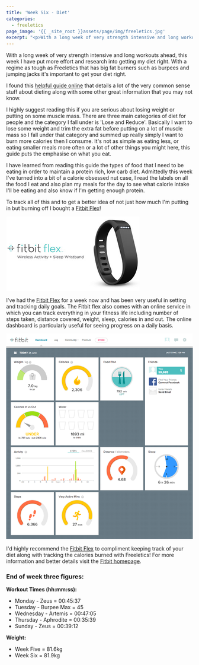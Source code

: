 ```yaml
---
title: 'Week Six - Diet'
categories:
  - freeletics
page_image: '{{ _site_root }}assets/page/img/freeletics.jpg'
excerpt: "<p>With a long week of very strength intensive and long workouts ahead, this week I have put more effort and research into getting my diet right. With a regime as tough as Freeletics that has big fat burners such as burpees and jumping jacks it's important to get your diet right.</p>"
---
```

<p>With a long week of very strength intensive and long workouts ahead, this week I have put more effort and research into getting my diet right. With a regime as tough as Freeletics that has big fat burners such as burpees and jumping jacks it's important to get your diet right.</p><p>I found this&nbsp;<a href="http://www.acaloriecounter.com/diet/">helpful guide online</a> that details a lot of the very common sense stuff about dieting along with some other great information that you may not know.</p><p>I highly suggest reading this if you are serious about losing weight or putting on some muscle mass. There are three main categories of diet for people and the category I fall under is 'Lose and Reduce'. Basically I want to lose some weight and trim the extra fat before putting on a lot of muscle mass so I fall under that category and summed up really simply I want to burn more calories then I consume. It's not as simple as eating less, or eating smaller meals more often or a lot of other things you might here, this guide puts the emphasise on what you eat.</p><p>I have learned from reading this guide the types of food that I need to be eating in order to maintain a protein rich, low carb diet. Admittedly this week I've turned into a bit of a calorie obsessed nut case, I read the labels on all the food I eat and also plan my meals for the day to see what calorie intake I'll be eating and also know if I'm getting enough protein.</p><p>To track all of this and to get a better idea of not just how much I'm putting in but burning off I bought a&nbsp;<a href="https://www.fitbit.com/uk/flex">Fitbit Flex</a>!</p><p><img src="/assets/blog/content/fitbit-flex.jpg"></p><p>I've had the&nbsp;<a href="https://www.fitbit.com/uk/flex">Fitbit Flex</a> for a week now and has been very useful in setting and tracking daily goals.&nbsp;The Fitbit flex also comes with an online service in which you can track everything in your fitness life including number of steps taken, distance covered, weight, sleep, calories in and out.&nbsp;The online dashboard is particularly useful for seeing progress on a daily basis.</p><p><img src="/assets/blog/content/Fitbit Dashboard.png"></p><p>I'd highly recommend the&nbsp;<a href="https://www.fitbit.com/uk/flex" style="background-color: initial;">Fitbit Flex</a> to compliment keeping track of your diet along with tracking the calories burned with Freeletics! For more information and better details visit the&nbsp;<a href="http://www.fitbit.com/uk/home">Fitbit homepage</a>.</p><h3>End of week three figures:</h3><p><strong>Workout Times (hh:mm:ss):</strong></p><ul> <li>Monday - Zeus =&nbsp;00:45:37</li><li>Tuesday - Burpee Max = 45</li><li>Wednesday - Artemis = 00:47:05</li><li>Thursday - Aphrodite = 00:35:39</li><li>Sunday - Zeus = 00:39:12</li></ul><p><strong>Weight:</strong></p><ul> <li>Week Five = 81.6kg</li><li>Week Six = 81.9kg</li></ul>